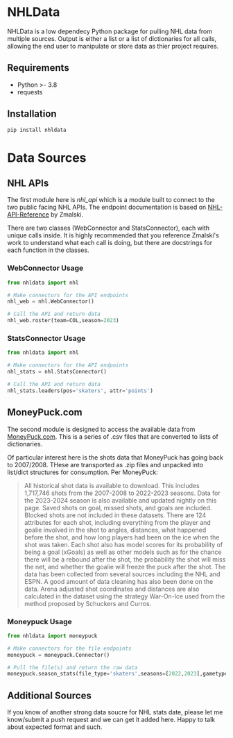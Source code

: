 # NHLData

NHLData is a low dependecy Python package for pulling NHL data from multiple sources. Output is either a list or a list of dictionaries for all calls, allowing the end user to manipulate or store data as thier project requires. 

## Requirements

* Python >- 3.8
* requests

## Installation
```bash
pip install nhldata
```

# Data Sources

## NHL APIs

The first module here is *nhl_api* which is a module built to connect to the two public facing NHL APIs. The endpoint documentation is based on [NHL-API-Reference](https://github.com/Zmalski/NHL-API-Reference) by Zmalski.

There are two classes (WebConnector and StatsConnector), each with unique calls inside. It is highly recommended that you reference Zmalski's work to understand what each call is doing, but there are docstrings for each function in the classes.

### WebConnector Usage
```python
from nhldata import nhl

# Make connectors for the API endpoints
nhl_web = nhl.WebConnector()

# Call the API and return data
nhl_web.roster(team=COL,season=2023)
```

### StatsConnector Usage
```python
from nhldata import nhl

# Make connectors for the API endpoints
nhl_stats = nhl.StatsConnector()

# Call the API and return data
nhl_stats.leaders(pos='skaters', attr='points')
```

## MoneyPuck.com

The second module is designed to access the available data from [MoneyPuck.com](https://moneypuck.com/data.htm). This is a series of .csv files that are converted to lists of dictionaries.

Of particular interest here is the shots data that MoneyPuck has going back to 2007/2008. THese are transported as .zip files and unpacked into list/dict structures for consumption. Per MoneyPuck:

> All historical shot data is available to download. This includes 1,717,746 shots from the 2007-2008 to 2022-2023 seasons. Data for the 2023-2024 season is also available and updated nightly on this page. Saved shots on goal, missed shots, and goals are included. Blocked shots are not included in these datasets. There are 124 attributes for each shot, including everything from the player and goalie involved in the shot to angles, distances, what happened before the shot, and how long players had been on the ice when the shot was taken. Each shot also has model scores for its probability of being a goal (xGoals) as well as other models such as for the chance there will be a rebound after the shot, the probability the shot will miss the net, and whether the goalie will freeze the puck after the shot. The data has been collected from several sources including the NHL and ESPN. A good amount of data cleaning has also been done on the data. Arena adjusted shot coordinates and distances are also calculated in the dataset using the strategy War-On-Ice used from the method proposed by Schuckers and Curros.

### Moneypuck Usage
```python
from nhldata import moneypuck

# Make connectors for the file endpoints
moneypuck = moneypuck.Connector()

# Pull the file(s) and return the raw data
moneypuck.season_stats(file_type='skaters',seasons=[2022,2023],gametype='regular')
```

## Additional Sources

If you know of another strong data soucre for NHL stats date, please let me know/submit a push request and we can get it added here. Happy to talk about expected format and such.